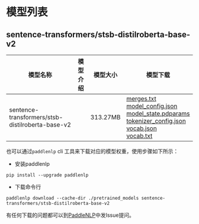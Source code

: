 #  模型列表

## sentence-transformers/stsb-distilroberta-base-v2

| 模型名称 | 模型介绍 | 模型大小  | 模型下载 |
| --- | --- | --- | --- |
|sentence-transformers/stsb-distilroberta-base-v2|  | 313.27MB | [merges.txt](https://bj.bcebos.com/paddlenlp/models/community/sentence-transformers/stsb-distilroberta-base-v2/merges.txt)<br>[model_config.json](https://bj.bcebos.com/paddlenlp/models/community/sentence-transformers/stsb-distilroberta-base-v2/model_config.json)<br>[model_state.pdparams](https://bj.bcebos.com/paddlenlp/models/community/sentence-transformers/stsb-distilroberta-base-v2/model_state.pdparams)<br>[tokenizer_config.json](https://bj.bcebos.com/paddlenlp/models/community/sentence-transformers/stsb-distilroberta-base-v2/tokenizer_config.json)<br>[vocab.json](https://bj.bcebos.com/paddlenlp/models/community/sentence-transformers/stsb-distilroberta-base-v2/vocab.json)<br>[vocab.txt](https://bj.bcebos.com/paddlenlp/models/community/sentence-transformers/stsb-distilroberta-base-v2/vocab.txt) |

也可以通过`paddlenlp` cli 工具来下载对应的模型权重，使用步骤如下所示：

* 安装paddlenlp

```shell
pip install --upgrade paddlenlp
```

* 下载命令行

```shell
paddlenlp download --cache-dir ./pretrained_models sentence-transformers/stsb-distilroberta-base-v2
```

有任何下载的问题都可以到[PaddleNLP](https://github.com/PaddlePaddle/PaddleNLP)中发Issue提问。